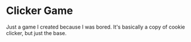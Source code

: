 # Clicker Game
 Just a game I created because I was bored. It's basically a copy of cookie clicker, but just the base.
